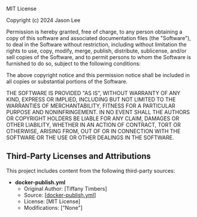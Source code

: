 MIT License

Copyright (c) 2024 Jason Lee

Permission is hereby granted, free of charge, to any person obtaining a copy
of this software and associated documentation files (the "Software"), to deal
in the Software without restriction, including without limitation the rights
to use, copy, modify, merge, publish, distribute, sublicense, and/or sell
copies of the Software, and to permit persons to whom the Software is
furnished to do so, subject to the following conditions:

The above copyright notice and this permission notice shall be included in all
copies or substantial portions of the Software.

THE SOFTWARE IS PROVIDED "AS IS", WITHOUT WARRANTY OF ANY KIND, EXPRESS OR
IMPLIED, INCLUDING BUT NOT LIMITED TO THE WARRANTIES OF MERCHANTABILITY,
FITNESS FOR A PARTICULAR PURPOSE AND NONINFRINGEMENT. IN NO EVENT SHALL THE
AUTHORS OR COPYRIGHT HOLDERS BE LIABLE FOR ANY CLAIM, DAMAGES OR OTHER
LIABILITY, WHETHER IN AN ACTION OF CONTRACT, TORT OR OTHERWISE, ARISING FROM,
OUT OF OR IN CONNECTION WITH THE SOFTWARE OR THE USE OR OTHER DEALINGS IN THE
SOFTWARE.

## Third-Party Licenses and Attributions

This project includes content from the following third-party sources:

- **docker-publish.yml**
  - Original Author: [Tiffany Timbers]
  - Source: [[docker-publish.yml](https://github.com/ttimbers/dsci522-dockerfile-practice/blob/main/.github/workflows/docker-publish.yml)]
  - License: [MIT License]
  - Modifications: ["None"]

